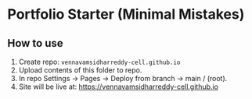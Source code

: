 
# Portfolio Starter (Minimal Mistakes)

## How to use
1. Create repo: `vennavamsidharreddy-cell.github.io`
2. Upload contents of this folder to repo.
3. In repo Settings → Pages → Deploy from branch → main / (root).
4. Site will be live at: https://vennavamsidharreddy-cell.github.io
